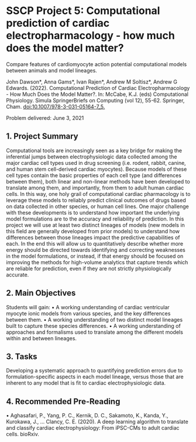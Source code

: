 # SSCP Project 5: Computational prediction of cardiac electropharmacology - how much does the model matter?
Compare features of cardiomyocyte action potential computational models between animals and model lineages.

John Dawson*, Anna Gams*, Ivan Rajen*, Andrew M Soltisz*, Andrew G Edwards. (2022). Computational Prediction of Cardiac Electropharmacology - How Much Does the Model Matter?. In: McCabe, K.J. (eds) Computational Physiology. Simula SpringerBriefs on Computing (vol 12), 55-62. Springer, Cham. [doi:10.1007/978-3-031-05164-7_5.](https://link.springer.com/chapter/10.1007/978-3-031-05164-7_5)

Problem delivered: June 3, 2021

## 1. Project Summary
Computational tools are increasingly seen as a key bridge for making the inferential jumps between
electrophysiologic data collected among the major cardiac cell types used in drug screening (i.e.
rodent, rabbit, canine, and human stem cell-derived cardiac myocytes). Because models of these
cell types contain the basic properties of each cell type (and differences between them), both linear
and non-linear methods have been developed to translate among them, and importantly, from them
to adult human cardiac cells. In this way, one holy grail of computational cardiac pharmacology
is to leverage these models to reliably predict clinical outcomes of drugs based on data collected
in other species, or human cell lines.
One major challenge with these developments is to understand how important the underlying
model formulations are to the accuracy and reliability of prediction. In this project we will use at
least two distinct lineages of models (new models in this field are generally developed from prior
models) to understand how differences between those lineages impact the predictive capabilities
of each. In the end this will allow us to quantitatively describe whether more energy should be
directed towards identifying and correcting weaknesses in the model formulations, or instead, if
that energy should be focused on improving the methods for high-volume analytics that capture
trends which are reliable for prediction, even if they are not strictly physiologically accurate.
## 2. Main Objectives
Students will gain:
• A working understanding of cardiac ventricular myocyte ionic models from various species,
and the key differences between them.
• A working understanding of two distinct model lineages built to capture these species differences.
• A working understanding of approaches and formalisms used to translate among the different
models within and between lineages.
## 3. Tasks
Developing a systematic approach to quantifying prediction errors due to formulation-specific aspects
in each model lineage, versus those that are inherent to any model that is fit to cardiac
electrophysiologic data.
## 4. Recommended Pre-Reading
• Aghasafari, P., Yang, P. C., Kernik, D. C., Sakamoto, K., Kanda, Y., Kurokawa, J., ...
Clancy, C. E. (2020). A deep learning algorithm to translate and classify cardiac electrophysiology:
From iPSC-CMs to adult cardiac cells. bioRxiv.




